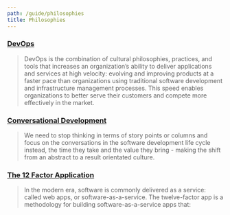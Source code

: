 ```yaml
---
path: /guide/philosophies
title: Philosophies
---
```


### [DevOps](https://aws.amazon.com/devops/what-is-devops/)

> DevOps is the combination of cultural philosophies, practices, and tools that increases an organization’s ability to deliver applications and services at high velocity: evolving and improving products at a faster pace than organizations using traditional software development and infrastructure management processes. This speed enables organizations to better serve their customers and compete more effectively in the market.

### [Conversational Development](http://conversationaldevelopment.com/)

> We need to stop thinking in terms of story points or columns and focus on the conversations in the software development life cycle instead, the time they take and the value they bring - making the shift from an abstract to a result orientated culture.

### [The 12 Factor Application](https://12factor.net/)

> In the modern era, software is commonly delivered as a service: called web apps, or software-as-a-service. The twelve-factor app is a methodology for building software-as-a-service apps that:


